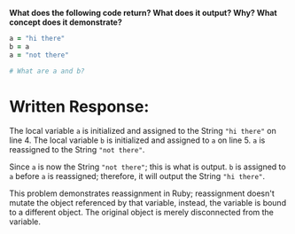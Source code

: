 **What does the following code return? What does it output? Why? What concept does it demonstrate?**

```ruby
a = "hi there"
b = a
a = "not there"

# What are a and b?
```
# Written Response:

The local variable `a` is initialized and assigned to the String `"hi there"` on line 4. The local variable `b` is initialized and assigned to `a` on line 5. `a` is reassigned to the String `"not there"`.

Since `a` is now the String `"not there"`; this is what is output. `b` is assigned to `a` before `a` is reassigned; therefore, it will output the String `"hi there"`.

This problem demonstrates reassignment in Ruby; reassignment doesn't mutate the object referenced by that variable, instead, the variable is bound to a different object. The original object is merely disconnected from the variable.



